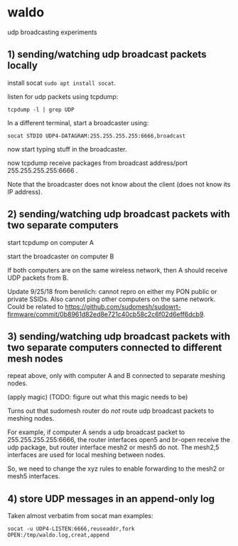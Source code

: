 # waldo
udp broadcasting experiments

## 1) sending/watching udp broadcast packets locally

install socat ```sudo apt install socat```. 

listen for udp packets using tcpdump:

```tcpdump -l | grep UDP```

In a different terminal, start a broadcaster using:

```socat STDIO UDP4-DATAGRAM:255.255.255.255:6666,broadcast```

now start typing stuff in the broadcaster. 

now tcpdump receive packages from broadcast address/port 255.255.255.255:6666 .

Note that the broadcaster does not know about the client (does not know its IP address).

## 2) sending/watching udp broadcast packets with two separate computers

start tcpdump on computer A

start the broadcaster on computer B

If both computers are on the same wireless network, then A should receive UDP packets from B.

Update 9/25/18 from bennlich: cannot repro on either my PON public or private SSIDs. Also cannot ping other computers on the same network. Could be related to https://github.com/sudomesh/sudowrt-firmware/commit/0b8961d82ed8e721c40cb58c2c6f02d6eff6dcb9.

## 3) sending/watching udp broadcast packets with two separate computers connected to different mesh nodes

repeat above, only with computer A and B connected to separate meshing nodes.

(apply magic) (TODO: figure out what this magic needs to be)

Turns out that sudomesh router do *not* route udp broadcast packets to meshing nodes.

For example, if computer A sends a udp broadcast packet to 255.255.255.255:6666, the router interfaces open5 and br-open receive the udp package, but router interface mesh2 or mesh5 do not. The mesh2,5 interfaces are used for local meshing between nodes.

So, we need to change the xyz rules to enable forwarding to the mesh2 or mesh5 interfaces.

## 4) store UDP messages in an append-only log
Taken almost verbatim from socat man examples:
```
socat -u UDP4-LISTEN:6666,reuseaddr,fork OPEN:/tmp/waldo.log,creat,append
```
